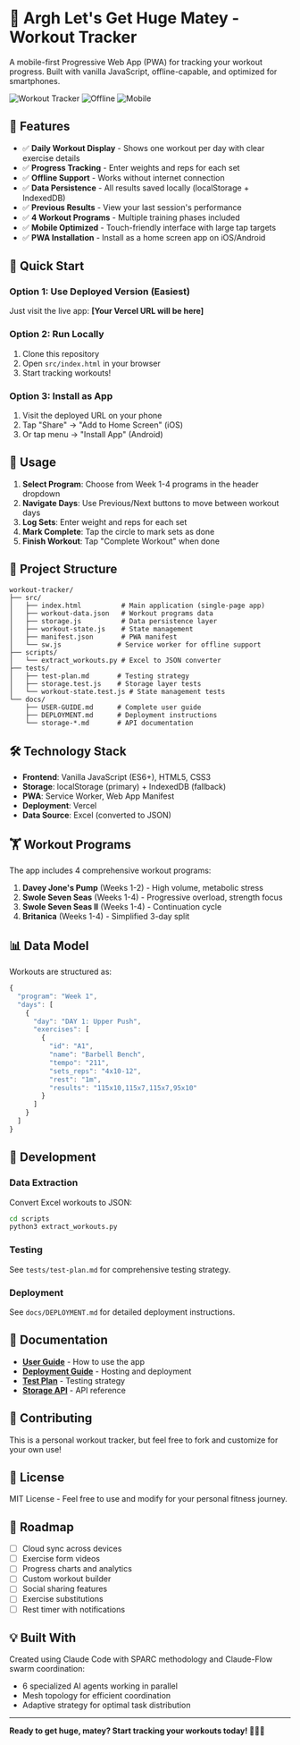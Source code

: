 # 💪 Argh Let's Get Huge Matey - Workout Tracker

A mobile-first Progressive Web App (PWA) for tracking your workout progress. Built with vanilla JavaScript, offline-capable, and optimized for smartphones.

![Workout Tracker](https://img.shields.io/badge/PWA-Ready-blue)
![Offline](https://img.shields.io/badge/Offline-Capable-green)
![Mobile](https://img.shields.io/badge/Mobile-Optimized-orange)

## 🎯 Features

- ✅ **Daily Workout Display** - Shows one workout per day with clear exercise details
- ✅ **Progress Tracking** - Enter weights and reps for each set
- ✅ **Offline Support** - Works without internet connection
- ✅ **Data Persistence** - All results saved locally (localStorage + IndexedDB)
- ✅ **Previous Results** - View your last session's performance
- ✅ **4 Workout Programs** - Multiple training phases included
- ✅ **Mobile Optimized** - Touch-friendly interface with large tap targets
- ✅ **PWA Installation** - Install as a home screen app on iOS/Android

## 🚀 Quick Start

### Option 1: Use Deployed Version (Easiest)
Just visit the live app: **[Your Vercel URL will be here]**

### Option 2: Run Locally
1. Clone this repository
2. Open `src/index.html` in your browser
3. Start tracking workouts!

### Option 3: Install as App
1. Visit the deployed URL on your phone
2. Tap "Share" → "Add to Home Screen" (iOS)
3. Or tap menu → "Install App" (Android)

## 📱 Usage

1. **Select Program**: Choose from Week 1-4 programs in the header dropdown
2. **Navigate Days**: Use Previous/Next buttons to move between workout days
3. **Log Sets**: Enter weight and reps for each set
4. **Mark Complete**: Tap the circle to mark sets as done
5. **Finish Workout**: Tap "Complete Workout" when done

## 📂 Project Structure

```
workout-tracker/
├── src/
│   ├── index.html          # Main application (single-page app)
│   ├── workout-data.json   # Workout programs data
│   ├── storage.js          # Data persistence layer
│   ├── workout-state.js    # State management
│   ├── manifest.json       # PWA manifest
│   └── sw.js              # Service worker for offline support
├── scripts/
│   └── extract_workouts.py # Excel to JSON converter
├── tests/
│   ├── test-plan.md       # Testing strategy
│   ├── storage.test.js    # Storage layer tests
│   └── workout-state.test.js # State management tests
└── docs/
    ├── USER-GUIDE.md      # Complete user guide
    ├── DEPLOYMENT.md      # Deployment instructions
    └── storage-*.md       # API documentation
```

## 🛠️ Technology Stack

- **Frontend**: Vanilla JavaScript (ES6+), HTML5, CSS3
- **Storage**: localStorage (primary) + IndexedDB (fallback)
- **PWA**: Service Worker, Web App Manifest
- **Deployment**: Vercel
- **Data Source**: Excel (converted to JSON)

## 🏋️ Workout Programs

The app includes 4 comprehensive workout programs:

1. **Davey Jone's Pump** (Weeks 1-2) - High volume, metabolic stress
2. **Swole Seven Seas** (Weeks 1-4) - Progressive overload, strength focus
3. **Swole Seven Seas II** (Weeks 1-4) - Continuation cycle
4. **Britanica** (Weeks 1-4) - Simplified 3-day split

## 📊 Data Model

Workouts are structured as:
```javascript
{
  "program": "Week 1",
  "days": [
    {
      "day": "DAY 1: Upper Push",
      "exercises": [
        {
          "id": "A1",
          "name": "Barbell Bench",
          "tempo": "211",
          "sets_reps": "4x10-12",
          "rest": "1m",
          "results": "115x10,115x7,115x7,95x10"
        }
      ]
    }
  ]
}
```

## 🔧 Development

### Data Extraction
Convert Excel workouts to JSON:
```bash
cd scripts
python3 extract_workouts.py
```

### Testing
See `tests/test-plan.md` for comprehensive testing strategy.

### Deployment
See `docs/DEPLOYMENT.md` for detailed deployment instructions.

## 📖 Documentation

- **[User Guide](docs/USER-GUIDE.md)** - How to use the app
- **[Deployment Guide](docs/DEPLOYMENT.md)** - Hosting and deployment
- **[Test Plan](tests/test-plan.md)** - Testing strategy
- **[Storage API](docs/storage-api-reference.md)** - API reference

## 🤝 Contributing

This is a personal workout tracker, but feel free to fork and customize for your own use!

## 📝 License

MIT License - Feel free to use and modify for your personal fitness journey.

## 🎯 Roadmap

- [ ] Cloud sync across devices
- [ ] Exercise form videos
- [ ] Progress charts and analytics
- [ ] Custom workout builder
- [ ] Social sharing features
- [ ] Exercise substitutions
- [ ] Rest timer with notifications

## 💡 Built With

Created using Claude Code with SPARC methodology and Claude-Flow swarm coordination:
- 6 specialized AI agents working in parallel
- Mesh topology for efficient coordination
- Adaptive strategy for optimal task distribution

---

**Ready to get huge, matey? Start tracking your workouts today! 🏴‍☠️💪**
